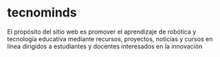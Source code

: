 # tecnominds
El propósito del sitio web es promover el aprendizaje de robótica y tecnología educativa mediante recursos, proyectos, noticias y cursos en línea dirigidos a estudiantes y docentes interesados en la innovación

